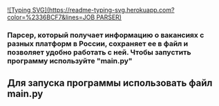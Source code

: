 [![Typing SVG](https://readme-typing-svg.herokuapp.com?color=%2336BCF7&lines=JOB PARSER)](https://git.io/typing-svg)

### Парсер, который получает информацию о вакансиях с разных платформ в России, сохраняет ее в файл и позволяет удобно работать с ней. Чтобы запустить программу используйте "main.py"


## Для запуска программы использовать файл main.py